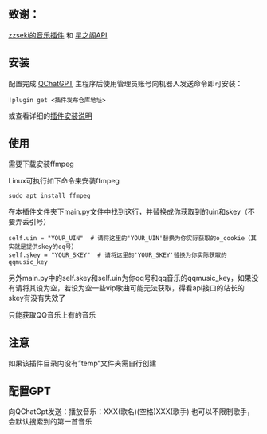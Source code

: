## 致谢：

[zzseki的音乐插件](https://github.com/zzseki/QChatGPT_Plugin_Music) 和 [星之阁API](https://api.xingzhige.com)

## 安装

配置完成 [QChatGPT](https://github.com/RockChinQ/QChatGPT) 主程序后使用管理员账号向机器人发送命令即可安装：

```
!plugin get <插件发布仓库地址>
```
或查看详细的[插件安装说明]([https://github.com/RockChinQ/QChatGPT/wiki/5-%E6%8F%92%E4%BB%B6%E4%BD%BF%E7%94%A8](https://qchatgpt.rockchin.top/posts/PluginsUse/plugin_network.html))

## 使用


需要下载安装ffmpeg

Linux可执行如下命令来安装ffmpeg
```
sudo apt install ffmpeg
```


在本插件文件夹下main.py文件中找到这行，并替换成你获取到的uin和skey（不要弄丢引号）

```
self.uin = "YOUR_UIN"  # 请将这里的'YOUR_UIN'替换为你实际获取的o_cookie（其实就是提供skey的qq号）
self.skey = "YOUR_SKEY"  # 请将这里的'YOUR_SKEY'替换为你实际获取的qqmusic_key
```

另外main.py中的self.skey和self.uin为你qq号和qq音乐的qqmusic_key，如果没有请将其设为空，若设为空一些vip歌曲可能无法获取，得看api接口的站长的skey有没有失效了

只能获取QQ音乐上有的音乐


## 注意

如果该插件目录内没有”temp“文件夹需自行创建


## 配置GPT

向QChatGpt发送：播放音乐：XXX(歌名)(空格)XXX(歌手)
也可以不限制歌手，会默认搜索到的第一首音乐
